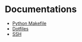 # Documentations

* [Python Makefile](https://svn.python.org/projects/python/trunk/Doc/Makefile)
* [Dotfiles](https://www.atlassian.com/git/tutorials/dotfiles)
* [SSH](https://docs.github.com/en/github/authenticating-to-github/generating-a-new-ssh-key-and-adding-it-to-the-ssh-agent)

